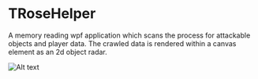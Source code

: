 TRoseHelper
===========

A memory reading wpf application which scans the process for attackable objects and player data.
The crawled data is rendered within a canvas element as an 2d object radar.


![Alt text](http://www.upload-pictures.de/bild.php/35478,radarlol4VEUW.jpg "Optional title")
